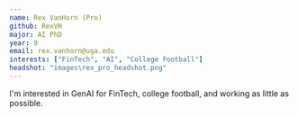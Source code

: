 ```yaml
---
name: Rex VanHorn (Pro)
github: RexVH
major: AI PhD
year: 9
email: rex.vanhorn@uga.edu
interests: ["FinTech", "AI", "College Football"]
headshot: "images\rex_pro_headshot.png"
---
```

I'm interested in GenAI for FinTech, college football, and working as little as possible.
